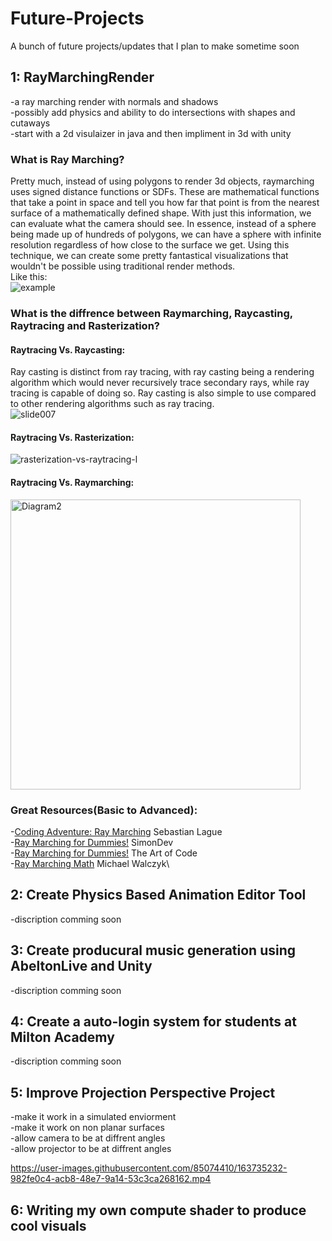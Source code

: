 # Future-Projects
A bunch of future projects/updates that I plan to make sometime soon

## 1: RayMarchingRender
-a ray marching render with normals and shadows\
-possibly add physics and ability to do intersections with shapes and cutaways\
-start with a 2d visulaizer in java and then impliment in 3d with unity

### What is Ray Marching?
Pretty much, instead of using polygons to render 3d objects, raymarching uses signed distance functions or SDFs. 
These are mathematical functions that take a point in space and tell you how far that point is from the nearest surface of a mathematically defined shape. 
With just this information, we can evaluate what the camera should see. In essence, instead of a sphere being made up of
hundreds of polygons, we can have a sphere with infinite resolution regardless of how close to the surface we get. Using this technique, we can create 
some pretty fantastical visualizations that wouldn't be possible using traditional render methods.\
Like this:\
![example](https://user-images.githubusercontent.com/85074410/188332624-40669a16-1a81-44f8-bad2-eb217fc77fad.gif)

### What is the diffrence between Raymarching, Raycasting, Raytracing and Rasterization?
#### Raytracing Vs. Raycasting:
Ray casting is distinct from ray tracing, with ray casting being a rendering algorithm which would never recursively trace secondary rays, while ray tracing is capable of doing so. Ray casting is also simple to use compared to other rendering algorithms such as ray tracing.\
![slide007](https://user-images.githubusercontent.com/85074410/188332936-88ed2316-86b2-4ded-afe6-ee38a25ad89b.jpg)
#### Raytracing Vs. Rasterization:
![rasterization-vs-raytracing-l](https://user-images.githubusercontent.com/85074410/188333031-95518c1e-71d3-4f6a-b205-9a86fba375a1.jpg)
#### Raytracing Vs. Raymarching:
<img width="464" alt="Diagram2" src="https://user-images.githubusercontent.com/85074410/188333087-af8e2111-e7ee-480c-a418-0de3274e8514.png">


### Great Resources(Basic to Advanced):
-[Coding Adventure: Ray Marching](https://www.youtube.com/watch?v=Cp5WWtMoeKg)  Sebastian Lague\
-[Ray Marching for Dummies!](https://www.youtube.com/watch?v=BNZtUB7yhX4)   SimonDev\
-[Ray Marching for Dummies!](https://www.youtube.com/watch?v=PGtv-dBi2wE&t=1602s) The Art of Code\
-[Ray Marching Math](https://michaelwalczyk.com/blog-ray-marching.html) Michael Walczyk\

## 2: Create Physics Based Animation Editor Tool
-discription comming soon

## 3: Create producural music generation using AbeltonLive and Unity
-discription comming soon

## 4: Create a auto-login system for students at Milton Academy
-discription comming soon

## 5: Improve Projection Perspective Project
-make it work in a simulated enviorment\
-make it work on non planar surfaces\
-allow camera to be at diffrent angles\
-allow projector to be at diffrent angles

https://user-images.githubusercontent.com/85074410/163735232-982fe0c4-acb8-48e7-9a14-53c3ca268162.mp4 

## 6: Writing my own compute shader to produce cool visuals

